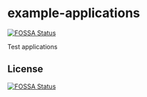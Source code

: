 # example-applications
[![FOSSA Status](https://app.fossa.com/api/projects/git%2Bgithub.com%2Fkonveyor%2Fexample-applications.svg?type=shield)](https://app.fossa.com/projects/git%2Bgithub.com%2Fkonveyor%2Fexample-applications?ref=badge_shield)

Test applications


## License
[![FOSSA Status](https://app.fossa.com/api/projects/git%2Bgithub.com%2Fkonveyor%2Fexample-applications.svg?type=large)](https://app.fossa.com/projects/git%2Bgithub.com%2Fkonveyor%2Fexample-applications?ref=badge_large)